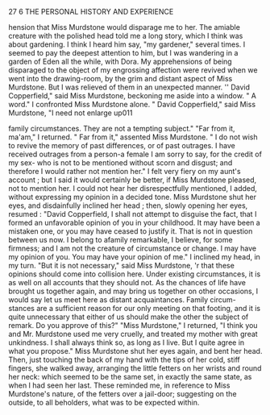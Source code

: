27 6          THE PERSONAL HISTORY AND EXPERIENCE

hension that Miss Murdstone would disparage me to her. The amiable
creature with the polished head told me a long story, which I think was
about gardening. I think I heard him say, "my gardener," several times.
I seemed to pay the deepest attention to him, but I was wandering in a
garden of Eden all the while, with Dora.
   My apprehensions of being disparaged to the object of my engrossing
affection were revived when we went into the drawing-room, by the grim
and distant aspect of Miss Murdstone. But I was relieved of them in an
unexpected manner.
   '' David Copperfield," said Miss Murdstone, beckoning me aside into
a window. " A word."
   I confronted Miss Murdstone alone.
   " David Copperfield," said Miss Murdstone, "I need not enlarge up011

family circumstances. They are not a tempting subject."
   "Far from it, ma'am," I returned.
   " Far from it," assented Miss Murdstone. " I do not wish to revive the
memory of past differences, or of past outrages. I have received outrages
from a person-a female I am sorry to say, for the credit of my sex-
who is not to be mentioned without scorn and disgust; and therefore I
would rather not mention her."
   I felt very fiery on my aunt's account ; but I said it would certainly be
better, if Miss Murdstone pleased, not to mention her. I could not hear
her disrespectfully mentioned, I added, without expressing my opinion in a
decided tone.
   Miss Murdstone shut her eyes, and disdainfully inclined her head ; then,
slowly opening her eyes, resumed :
   "David Copperfield, I shall not attempt to disguise the fact, that I
formed an unfavorable opinion of you in your childhood. It may have
been a mistaken one, or you may have ceased to justify it. That is not
in question between us now. I belong to afamily remarkable, I believe,
for some firmness; and I am not the creature of circumstance or change.
I may have my opinion of you. You may have your opinion of me."
   I inclined my head, in my turn.
   "But it is not necessary," said Miss Murdstone, 'r that these opinions
should come into collision here. Under existing circumstances, it is as
well on all accounts that they should not. As the chances of life have
brought us together again, and may bring us together on other occasions,
I would say let us meet here as distant acquaintances. Family circum-
stances are a sufficient reason for our only meeting on that footing, and it
is quite unnecessary that either of us should make the other the subject of
remark. Do you approve of this?"
   "Miss Murdstone," I returned, "I think you and Mr. Murdstone used
me very cruelly, and treated my mother with great unkindness. I shall
always think so, as long as I live. But I quite agree in what you propose."
   Miss Murdstone shut her eyes again, and bent her head. Then, just
touching the back of my hand with the tips of her cold, stiff fingers, she
walked away, arranging the little fetters on her wrists and round her
neck: which seemed to be the same set, in exactly the same state, as
when I had seen her last. These reminded me, in reference to
 Miss Murdstone's nature, of the fetters over a jail-door; suggesting on
the outside, to all beholders, what was to be expected within.
